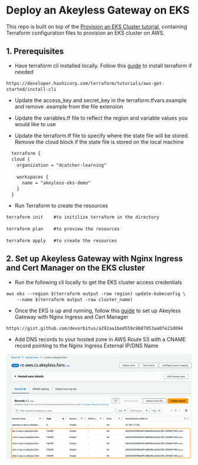 # Deploy an Akeyless Gateway on EKS

This repo is built on top of the [Provision an EKS Cluster tutorial](https://developer.hashicorp.com/terraform/tutorials/kubernetes/eks), containing
Terraform configuration files to provision an EKS cluster on AWS.

## 1. Prerequisites
- Have terraform cli installed locally. Follow this [guide](https://developer.hashicorp.com/terraform/tutorials/aws-get-started/install-cli) to install terraform if needed
```
https://developer.hashicorp.com/terraform/tutorials/aws-get-started/install-cli
```

- Update the access_key and secret_key in the terraform.tfvars.example and remove .example from the file extension

- Update the variables.tf file to reflect the region and variable values you would like to use

- Update the terraform.tf file to specify where the state file will be stored. Remove the cloud block if the state file is stored on the local machine
```
  terraform {
  cloud {
    organization = "dcatcher-learning"

    workspaces {
      name = "akeyless-eks-demo"
    }
  }
```
- Run Terraform to create the resources
```
terraform init    #to initilize terraform in the directory

terraform plan    #to preview the resources

terraform apply   #to create the resources
```

## 2. Set up Akeyless Gateway with Nginx Ingress and Cert Manager on the EKS cluster
- Run the following cli locally to get the EKS cluster access credentials
```
aws eks --region $(terraform output -raw region) update-kubeconfig \
    --name $(terraform output -raw cluster_name)

```

- Once the EKS is up and running, follow this [guide](https://gist.github.com/devorbitus/a292aa1bed559c9b87053aa0fe21d094) to set up Akeyless Gateway with Nginx Ingress and Cert Manager
```
https://gist.github.com/devorbitus/a292aa1bed559c9b87053aa0fe21d094
```

- Add DNS records to your hosted zone in AWS Route 53 with a CNAME record pointing to the Nginx Ingress External IP/DNS Name
  
![adding DNS records for the gateway to the hosted zone](./images/dns-records.png)
